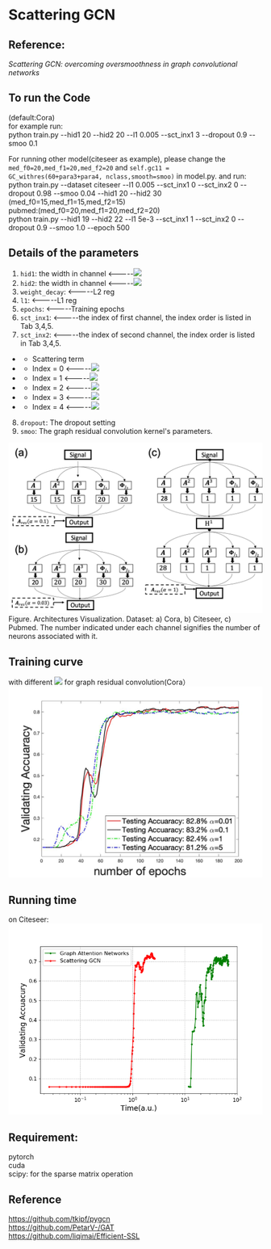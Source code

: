 # Scattering GCN

## Reference:
*Scattering GCN: overcoming oversmoothness in graph convolutional networks*

## To run the Code
(default:Cora)\
for example run:\
python train.py --hid1 20 --hid2 20 --l1 0.005 --sct_inx1 3 --dropout 0.9 --smoo 0.1

For running other model(citeseer as example), please change the 
`med_f0=20,med_f1=20,med_f2=20`
and 
`self.gc11 = GC_withres(60+para3+para4, nclass,smooth=smoo)`
in model.py. and run:\
python train.py --dataset citeseer --l1 0.005 --sct_inx1 0 --sct_inx2 0 --dropout 0.98 --smoo 0.04 --hid1 20 --hid2 30
(med_f0=15,med_f1=15,med_f2=15)\
pubmed:(med_f0=20,med_f1=20,med_f2=20)\
python train.py --hid1 19 --hid2 22 --l1 5e-3 --sct_inx1 1 --sct_inx2 0 --dropout 0.9 --smoo 1.0 --epoch 500


## Details of the parameters
1. `hid1`: the width in channel  <-----<img src="https://render.githubusercontent.com/render/math?math=\boldsymbol{\Phi_{J_1}}">
2. `hid2`: the width in channel  <-----<img src="https://render.githubusercontent.com/render/math?math=\boldsymbol{\Phi_{J_2}}">
3. `weight_decay`:  <-----L2 reg 
4. `l1`:  <-----L1 reg 
5. `epochs`:  <-----Training epochs
6. `sct_inx1`:  <-----the index of first channel, the index order is listed in Tab 3,4,5.
7. `sct_inx2`:  <-----the index of second channel, the index order is listed in Tab 3,4,5.

* * Scattering term
*  * Index = 0 <-----<img src="https://render.githubusercontent.com/render/math?math=\boldsymbol{\Psi_1}">     
*  * Index = 1 <-----<img src="https://render.githubusercontent.com/render/math?math=\boldsymbol{\Psi_2}">   
*  * Index = 2 <-----<img src="https://render.githubusercontent.com/render/math?math=\boldsymbol{\Psi_3}">    
*  * Index = 3 <-----<img src="https://render.githubusercontent.com/render/math?math=\boldsymbol{\Psi_1|\Psi_2}|">  
*  * Index = 4 <-----<img src="https://render.githubusercontent.com/render/math?math=\boldsymbol{\Psi_2|\Psi_3|}">  

8. `dropout`: The dropout setting
9. `smoo`: The graph residual convolution kernel's parameters.


<img src="Figures/Picture1.png" alt="Structure"  width="600">
Figure. Architectures Visualization. Dataset: a) Cora, b) Citeseer, c) Pubmed. The number indicated under each channel signifies the number of neurons associated with it.

## Training curve 
with different <img src="https://render.githubusercontent.com/render/math?math=\alpha"> for graph residual convolution(Cora）\
<img src="Figures/Accu.jpg" alt="Accuracy"  width="600" >

## Running time 
on Citeseer:\
<img src="Figures/cite_gat_sct.png" alt="Citeseer"  width="600">


## Requirement:
pytorch\
cuda\
scipy: for the sparse matrix operation 

## Reference
https://github.com/tkipf/pygcn  \
https://github.com/PetarV-/GAT \
https://github.com/liqimai/Efficient-SSL
